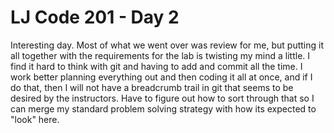 # LJ Code 201 - Day 2

Interesting day.  Most of what we went over was review for me, but putting it all together with the requirements for the lab is twisting my mind a little.  I find it hard to think with git and having to add and commit all the time.  I work better planning everything out and then coding it all at once, and if I do that, then I will not have a breadcrumb trail in git that seems to be desired by the instructors.  Have to figure out how to sort through that so I can merge my standard problem solving strategy with how its expected to "look" here.  
